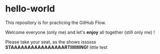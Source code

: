 # hello-world
This repository is for practicing the GitHub Flow.

Welcome everyone (only me) and let's **enjoy** all together (still only me) !

Please take your seat, as the shows issssss **STAAAAAAAAAAAAAAAARTIIIIIIIING!**
little test
